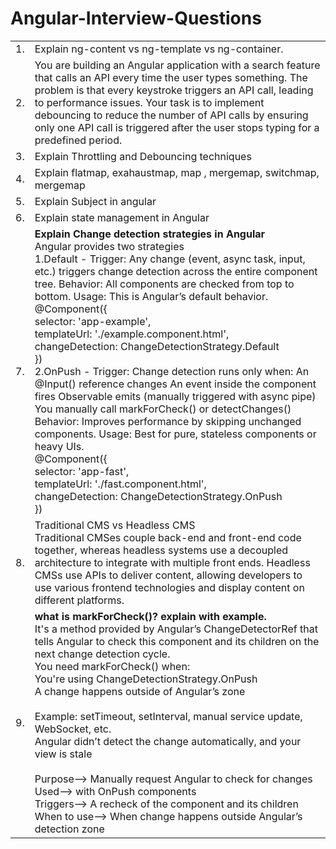 # Angular-Interview-Questions

<table>
  <tr>
    <td>1.</td>
    <td> Explain ng-content vs ng-template vs ng-container.</td>
  </tr>
  <tr>
    <td>2.</td>
    <td>You are building an Angular application with a search feature that calls an API every time the user types something. The problem is that every keystroke triggers an API call, leading to performance issues. Your task is to implement debouncing to reduce the number of API calls by ensuring only one API call is triggered after the user stops typing for a predefined period.</td>
  </tr>
  <tr>
    <td>3.</td>
    <td>Explain Throttling and Debouncing techniques</td>
  </tr>
  <tr>
    <td>4.</td>
    <td>Explain flatmap, exahaustmap, map , mergemap, switchmap, mergemap</td>
  </tr>
  <tr>
    <td>5.</td>
    <td>Explain Subject in angular</td>
  </tr>
  <tr>
    <td>6.</td>
    <td>Explain state management in Angular</td>
  </tr>
  <tr>
    <td>7.</td>
    <td><b>Explain Change detection strategies in Angular</b> <br>
      Angular provides two strategies <br>
      1.Default - Trigger: Any change (event, async task, input, etc.) triggers change detection across the entire component tree.
                  Behavior: All components are checked from top to bottom.
                  Usage: This is Angular’s default behavior.<br>
        @Component({ <br>
              selector: 'app-example',<br>
              templateUrl: './example.component.html',<br>
              changeDetection: ChangeDetectionStrategy.Default<br>
          }) <br>
      2.OnPush - Trigger: Change detection runs only when:
            An @Input() reference changes
            An event inside the component fires
            Observable emits (manually triggered with async pipe)
            You manually call markForCheck() or detectChanges()
            Behavior: Improves performance by skipping unchanged components.
            Usage: Best for pure, stateless components or heavy UIs.<br>
            @Component({<br>
                selector: 'app-fast',<br>
                templateUrl: './fast.component.html',<br>
                changeDetection: ChangeDetectionStrategy.OnPush<br>
            })
    </td>
  </tr>
  <tr>
    <td>8. </td>
    <td>Traditional CMS vs Headless CMS <br> 
      Traditional CMSes couple back-end and front-end code together, whereas headless systems use a decoupled architecture to integrate with multiple front ends.
    Headless CMSs use APIs to deliver content, allowing developers to use various frontend technologies and display content on different platforms.</td>
  </tr>
  <tr>
    <td>9.</td>
    <td><b>what is markForCheck()? explain with example.</b><br>
      It's a method provided by Angular’s ChangeDetectorRef that tells Angular to check this component and its children on the next change detection cycle.<br>
      You need markForCheck() when:<br>
      You're using ChangeDetectionStrategy.OnPush<br>
      A change happens outside of Angular’s zone<br><br>
      Example: setTimeout, setInterval, manual service update, WebSocket, etc.<br>
      Angular didn’t detect the change automatically, and your view is stale<br><br>
      Purpose--&gt;	Manually request Angular to check for changes<br>
      Used--&gt; with	OnPush components<br>
    Triggers--&gt;	A recheck of the component and its children<br>
    When to use--&gt; When change happens outside Angular’s detection zone
    </td>
  </tr>
</table>

